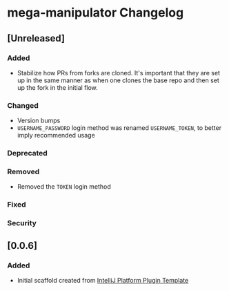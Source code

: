 <!-- Keep a Changelog guide -> https://keepachangelog.com -->

# mega-manipulator Changelog

## [Unreleased]
### Added
- Stabilize how PRs from forks are cloned. It's important that they are set up in the same manner as when one clones the base repo and then set up the fork in the initial flow.
### Changed
- Version bumps
- `USERNAME_PASSWORD` login method was renamed `USERNAME_TOKEN`, to better imply recommended usage

### Deprecated

### Removed
- Removed the `TOKEN` login method  

### Fixed

### Security
## [0.0.6]
### Added
- Initial scaffold created from [IntelliJ Platform Plugin Template](https://github.com/JetBrains/intellij-platform-plugin-template)
